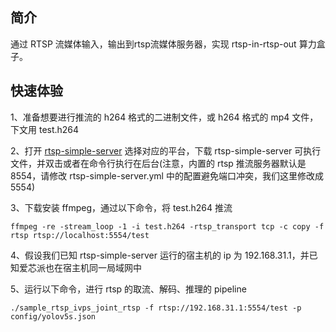 ## 简介
  通过 RTSP 流媒体输入，输出到rtsp流媒体服务器，实现 rtsp-in-rtsp-out 算力盒子。


## 快速体验
1、准备想要进行推流的 h264 格式的二进制文件，或 h264 格式的 mp4 文件，下文用 test.h264

2、打开 [rtsp-simple-server](https://github.com/aler9/rtsp-simple-server/releases/tag/v0.21.0) 选择对应的平台，下载 rtsp-simple-server 可执行文件，并双击或者在命令行执行在后台(注意，内置的 rtsp 推流服务器默认是 8554，请修改 rtsp-simple-server.yml 中的配置避免端口冲突，我们这里修改成 5554)

3、下载安装 ffmpeg，通过以下命令，将 test.h264 推流
```
ffmpeg -re -stream_loop -1 -i test.h264 -rtsp_transport tcp -c copy -f rtsp rtsp://localhost:5554/test
```

4、假设我们已知 rtsp-simple-server 运行的宿主机的 ip 为 192.168.31.1，并已知爱芯派也在宿主机同一局域网中

5、运行以下命令，进行 rtsp 的取流、解码、推理的 pipeline
```
./sample_rtsp_ivps_joint_rtsp -f rtsp://192.168.31.1:5554/test -p config/yolov5s.json
```